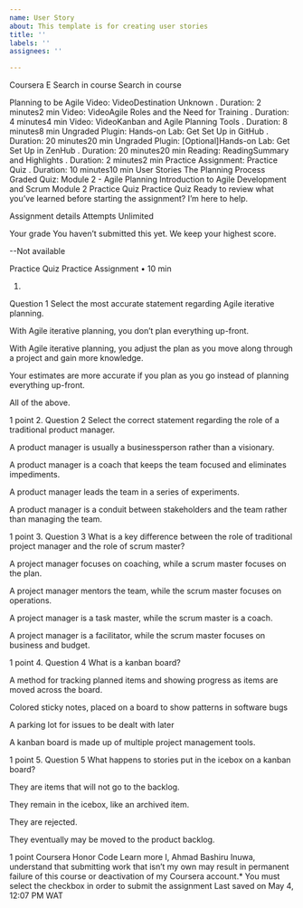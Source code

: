 ```yaml
---
name: User Story
about: This template is for creating user stories
title: ''
labels: ''
assignees: ''

---
```


Coursera
E
Search in course
Search in course

Planning to be Agile
Video: VideoDestination Unknown
. Duration: 2 minutes2 min
Video: VideoAgile Roles and the Need for Training
. Duration: 4 minutes4 min
Video: VideoKanban and Agile Planning Tools
. Duration: 8 minutes8 min
Ungraded Plugin: Hands-on Lab: Get Set Up in GitHub
. Duration: 20 minutes20 min
Ungraded Plugin: [Optional]Hands-on Lab: Get Set Up in ZenHub
. Duration: 20 minutes20 min
Reading: ReadingSummary and Highlights
. Duration: 2 minutes2 min
Practice Assignment: Practice Quiz
. Duration: 10 minutes10 min
User Stories
The Planning Process
Graded Quiz: Module 2 - Agile Planning
Introduction to Agile Development and Scrum
Module 2
Practice Quiz
Practice Quiz
Ready to review what you’ve learned before starting the assignment? I’m here to help.

Assignment details
Attempts
Unlimited

Your grade
You haven’t submitted this yet. We keep your highest score.

--Not available

Practice Quiz
Practice Assignment • 10 min

1.
Question 1
Select the most accurate statement regarding Agile iterative planning.


With Agile iterative planning, you don’t plan everything up-front.



With Agile iterative planning, you adjust the plan as you move along through a project and gain more knowledge.



Your estimates are more accurate if you plan as you go instead of planning everything up-front. 



All of the above.


1 point
2.
Question 2
Select the correct statement regarding the role of a traditional product manager.


A product manager is usually a businessperson rather than a visionary.



A product manager is a coach that keeps the team focused and eliminates impediments.



A product manager leads the team in a series of experiments.



A product manager is a conduit between stakeholders and the team rather than managing the team.


1 point
3.
Question 3
What is a key difference between the role of traditional project manager and the role of scrum master?


A project manager focuses on coaching, while a scrum master focuses on the plan.



A project manager mentors the team, while the scrum master focuses on operations.



 A project manager is a task master, while the scrum master is a coach.



A project manager is a facilitator, while the scrum master focuses on business and budget.


1 point
4.
Question 4
What is a kanban board?


A method for tracking planned items and showing progress as items are moved across the board.



Colored sticky notes, placed on a board to show patterns in software bugs



A parking lot for issues to be dealt with later



A kanban board is made up of multiple project management tools.


1 point
5.
Question 5
What happens to stories put in the icebox on a kanban board?


They are items that will not go to the backlog.



They remain in the icebox, like an archived item.



They are rejected.



They eventually may be moved to the product backlog.


1 point
Coursera Honor Code  Learn more
I, Ahmad Bashiru Inuwa, understand that submitting work that isn’t my own may result in permanent failure of this course or deactivation of my Coursera account.*
You must select the checkbox in order to submit the assignment
Last saved on May 4, 12:07 PM WAT
